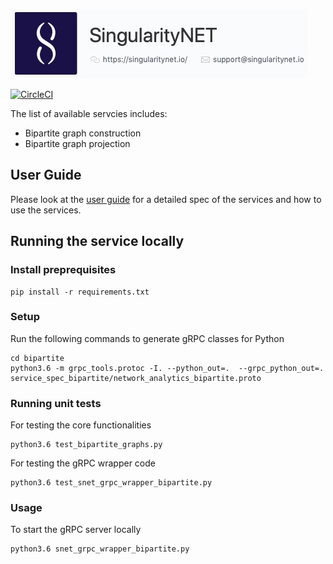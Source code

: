 [![SingnetLogo](docs/assets/singnet-logo.jpg?raw=true "SingularityNET")](https://singularitynet.io/)

[![CircleCI](https://circleci.com/gh/singnet/network-analytics-services.svg?style=svg)](https://circleci.com/gh/singnet/network-analytics-services)

The list of available servcies includes:

- Bipartite graph construction
- Bipartite graph projection

## User Guide

Please look at the [user guide](docs/USERGUIDE.md) for a detailed spec of the services and how to use the services.

## Running the service locally

### Install preprequisites

```
pip install -r requirements.txt
```

### Setup

Run the following commands to generate gRPC classes for Python

```
cd bipartite
python3.6 -m grpc_tools.protoc -I. --python_out=.  --grpc_python_out=. service_spec_bipartite/network_analytics_bipartite.proto
```

### Running unit tests

For testing the core functionalities

```
python3.6 test_bipartite_graphs.py
```

For testing the gRPC wrapper code

```
python3.6 test_snet_grpc_wrapper_bipartite.py
```

### Usage

To start the gRPC server locally

```
python3.6 snet_grpc_wrapper_bipartite.py
```
